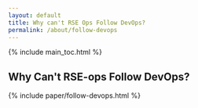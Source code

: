 ```yaml
---
layout: default
title: Why can't RSE Ops Follow DevOps?
permalink: /about/follow-devops
---
```


{% include main_toc.html %}

## Why Can't RSE-ops Follow DevOps?

{% include paper/follow-devops.html %}

